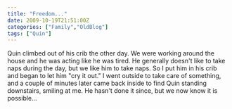```yaml
---
title: "Freedom..."
date: 2009-10-19T21:51:00Z
categories: ["Family","OldBlog"]
tags: ["Quin"]
---
```


Quin climbed out of his crib the other day.  We were working around the house and he was acting like he was tired.  He generally doesn't like to take naps during the day, but we like him to take naps.  So I put him in his crib and began to let him "cry it out."  I went outside to take care of something, and a couple of minutes later came back inside to find Quin standing downstairs, smiling at me.  He hasn't done it since, but we now know it is possible...
